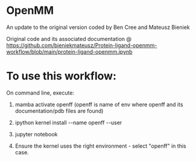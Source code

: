 # OpenMM

An update to the original version coded by Ben Cree and Mateusz Bieniek 

Original code and its associated documentation @ https://github.com/bieniekmateusz/Protein-ligand-openmm-workflow/blob/main/protein-ligand-openmm.ipynb


# To use this workflow:

On command line, execute:

1) mamba activate openff 
(openff is name of env where openff and its documentation/pdb files are found)

2) ipython kernel install --name openff --user

3) jupyter notebook  

4) Ensure the kernel uses the right environment - select "openff" in this case.
